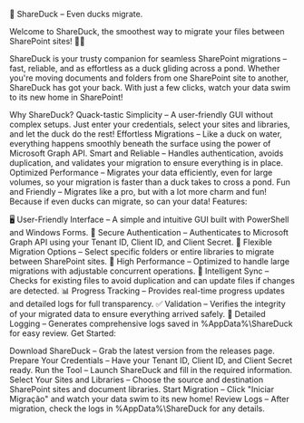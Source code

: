 🦆 ShareDuck – Even ducks migrate.

Welcome to ShareDuck, the smoothest way to migrate your files between SharePoint sites! 🦆✨

ShareDuck is your trusty companion for seamless SharePoint migrations – fast, reliable, and as effortless as a duck gliding across a pond. Whether you're moving documents and folders from one SharePoint site to another, ShareDuck has got your back. With just a few clicks, watch your data swim to its new home in SharePoint!

Why ShareDuck?
Quack-tastic Simplicity – A user-friendly GUI without complex setups. Just enter your credentials, select your sites and libraries, and let the duck do the rest!
Effortless Migrations – Like a duck on water, everything happens smoothly beneath the surface using the power of Microsoft Graph API.
Smart and Reliable – Handles authentication, avoids duplication, and validates your migration to ensure everything is in place.
Optimized Performance – Migrates your data efficiently, even for large volumes, so your migration is faster than a duck takes to cross a pond.
Fun and Friendly – Migrates like a pro, but with a lot more charm and fun!
Because if even ducks can migrate, so can your data!
Features:

🖥 User-Friendly Interface – A simple and intuitive GUI built with PowerShell and Windows Forms.
🔐 Secure Authentication – Authenticates to Microsoft Graph API using your Tenant ID, Client ID, and Client Secret.
📂 Flexible Migration Options – Select specific folders or entire libraries to migrate between SharePoint sites.
🚀 High Performance – Optimized to handle large migrations with adjustable concurrent operations.
🔄 Intelligent Sync – Checks for existing files to avoid duplication and can update files if changes are detected.
📊 Progress Tracking – Provides real-time progress updates and detailed logs for full transparency.
✅ Validation – Verifies the integrity of your migrated data to ensure everything arrived safely.
📄 Detailed Logging – Generates comprehensive logs saved in %AppData%\ShareDuck for easy review.
Get Started:

Download ShareDuck – Grab the latest version from the releases page.
Prepare Your Credentials – Have your Tenant ID, Client ID, and Client Secret ready.
Run the Tool – Launch ShareDuck and fill in the required information.
Select Your Sites and Libraries – Choose the source and destination SharePoint sites and document libraries.
Start Migration – Click "Iniciar Migração" and watch your data swim to its new home!
Review Logs – After migration, check the logs in %AppData%\ShareDuck for any details.
